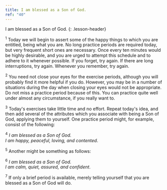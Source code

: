 ```yaml
---
title: I am blessed as a Son of God.
ref: "40"
---
```


I am blessed as a Son of God.
{: .lesson-header}

<sup>1</sup> Today we will begin to assert some of the happy things to which you
are entitled, being what you are. No long practice periods are required
today, but very frequent short ones are necessary. Once every ten
minutes would be highly desirable, and you are urged to attempt this
schedule and to adhere to it whenever possible. If you forget, try
again. If there are long interruptions, try again. Whenever you
remember, try again.

<sup>2</sup> You need not close your eyes for the exercise periods, although you
will probably find it more helpful if you do. However, you may be in a
number of situations during the day when closing your eyes would not be
appropriate. Do not miss a practice period because of this. You can
practice quite well under almost any circumstance, if you really want
to.

<sup>3</sup> Today's exercises take little time and no effort. Repeat today's idea,
and then add several of the attributes which you associate with being a
Son of God, applying them to yourself. One practice period might, for
example, consist of the following:

<sup>4</sup> *I am blessed as a Son of God.<br/>
I am happy, peaceful, loving, and contented*.

<sup>5</sup> Another might be something as follows:

<sup>6</sup> *I am blessed as a Son of God.<br/>
I am calm, quiet, assured, and confident*.

<sup>7</sup> If only a brief period is available, merely telling yourself that you
are blessed as a Son of God will do.

